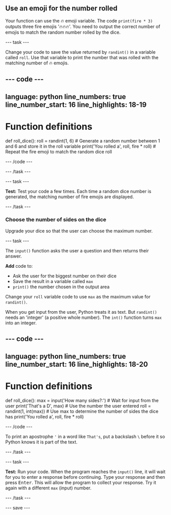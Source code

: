 ## Use an emoji for the number rolled

Your function can use the 🔥 emoji variable. The code `print(fire * 3)` outputs three fire emojis '🔥🔥🔥'. You need to output the correct number of emojis to match the random number rolled by the dice.

--- task ---

Change your code to save the value returned by `randint()` in a variable called `roll`. Use that variable to print the number that was rolled with the matching number of 🔥 emojis.
 
--- code ---
---
language: python
line_numbers: true
line_number_start: 16
line_highlights: 18-19
---

# Function definitions
def roll_dice():
    roll = randint(1, 6)  # Generate a random number between 1 and 6 and store it in the roll variable
    print('You rolled a', roll, fire * roll)  # Repeat the fire emoji to match the random dice roll

--- /code ---

--- /task ---

--- task ---

**Test:** Test your code a few times. Each time a random dice number is generated, the matching number of fire emojis are displayed.

--- /task ---

### Choose the number of sides on the dice

Upgrade your dice so that the user can choose the maximum number.

--- task ---

The `input()` function asks the user a question and then returns their answer.

**Add** code to:
+ Ask the user for the biggest number on their dice
+ Save the result in a variable called `max`
+ `print()` the number chosen in the output area

Change your `roll` variable code to use `max` as the maximum value for `randint()`.

When you get input from the user, Python treats it as text. But `randint()` needs an 'integer' (a positive whole number). The `int()` function turns `max` into an integer.

--- code ---
---
language: python
line_numbers: true
line_number_start: 16
line_highlights: 18-20
---

# Function definitions
def roll_dice():
    max = input('How many sides?:')  # Wait for input from the user
    print('That\'s a D', max)  # Use the number the user entered
    roll = randint(1, int(max))  # Use max to determine the number of sides the dice has
    print('You rolled a', roll, fire * roll)

--- /code ---

To print an apostrophe `'` in a word like `That's`, put a backslash `\` before it so Python knows it is part of the text.

--- /task ---
  
--- task ---

**Test:** Run your code. When the program reaches the `input()` line, it will wait for you to enter a response before continuing. Type your response and then press <kbd>Enter</kbd>. This will allow the program to collect your response. Try it again with a different `max` (input) number.

--- /task ---

--- save ---
